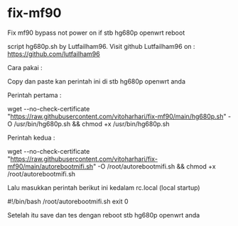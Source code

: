 # fix-mf90
Fix mf90 bypass not power on if stb hg680p openwrt reboot

script hg680p.sh by Lutfailham96.
Visit github Lutfailham96 on : https://github.com/lutfailham96

Cara pakai :

Copy dan paste kan perintah ini di stb hg680p openwrt anda

Perintah pertama : 

wget --no-check-certificate "https://raw.githubusercontent.com/vitoharhari/fix-mf90/main/hg680p.sh" -O /usr/bin/hg680p.sh && chmod +x /usr/bin/hg680p.sh

Perintah kedua : 

wget --no-check-certificate "https://raw.githubusercontent.com/vitoharhari/fix-mf90/main/autorebootmifi.sh" -O /root/autorebootmifi.sh && chmod +x /root/autorebootmifi.sh

Lalu masukkan perintah berikut ini kedalam rc.local (local startup)

#!/bin/bash
/root/autorebootmifi.sh
exit 0

Setelah itu save dan tes dengan reboot stb hg680p openwrt anda
